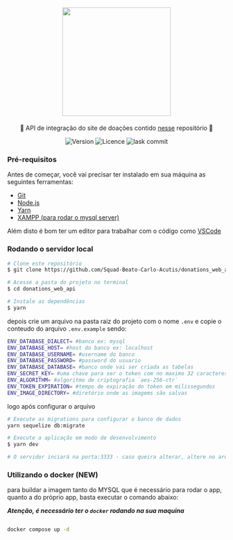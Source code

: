 <h1 align="center">
    <img src="https://user-images.githubusercontent.com/54871916/131072118-025504ed-94c7-46f0-b527-43515359c942.png" width="250px" />
</h1>
<p align="center">🚀 API de integração do site de doações contido <a href="https://github.com/luizbp/doacoesWeb">nesse</a> repositório 🚀</p>

<p align="center"> 
  <img src="https://img.shields.io/github/package-json/v/Squad-Beato-Carlo-Acutis/donations_web_api" alt="Version">
  <img src="https://img.shields.io/github/license/Squad-Beato-Carlo-Acutis/donations_web_api" alt="Licence">
  <img src="https://img.shields.io/github/commit-activity/w/Squad-Beato-Carlo-Acutis/donations_web_api" alt="lask commit">
</p>

### Pré-requisitos

Antes de começar, você vai precisar ter instalado em sua máquina as seguintes ferramentas:

- [Git](https://git-scm.com)
- [Node.js](https://nodejs.org/en/)
- [Yarn](https://yarnpkg.com/getting-started/install)
- [XAMPP (para rodar o mysql server)](https://www.apachefriends.org/pt_br/index.html)

Além disto é bom ter um editor para trabalhar com o código como [VSCode](https://code.visualstudio.com/)

### Rodando o servidor local

```bash
# Clone este repositório
$ git clone https://github.com/Squad-Beato-Carlo-Acutis/donations_web_api.git

# Acesse a pasta do projeto no terminal
$ cd donations_web_api

# Instale as dependências
$ yarn
```

depois crie um arquivo na pasta raiz do projeto com o nome `.env` e copie o conteudo do arquivo `.env.example` sendo:

```bash
ENV_DATABASE_DIALECT= #banco ex: mysql
ENV_DATABASE_HOST= #host do banco ex: localhost
ENV_DATABASE_USERNAME= #username do banco
ENV_DATABASE_PASSWORD= #password do usuario
ENV_DATABASE_DATABASE= #banco onde vai ser criada as tabelas
ENV_SECRET_KEY= #uma chave para ser o token com no maximo 32 caracteres
ENV_ALGORITHM= #algoritmo de criptografia `aes-256-ctr`
ENV_TOKEN_EXPIRATION= #tempo de expiração do token em milissegundos
ENV_IMAGE_DIRECTORY= #diretório onde as imagems são salvas
```

logo após configurar o arquivo

```bash
# Execute as migrations para configurar o banco de dados
yarn sequelize db:migrate

# Execute a aplicação em modo de desenvolvimento
$ yarn dev

# O servidor inciará na porta:3333 - caso queira alterar, altere no arquivo app/server.ts
```

### Utilizando o docker (NEW)

para buildar a imagem tanto do MYSQL que é necessário para rodar o app, quanto a do próprio app, basta executar o comando abaixo:

**_Atenção, é necessário ter o `docker` rodando na sua maquina_**

```bash

docker compose up -d

```
